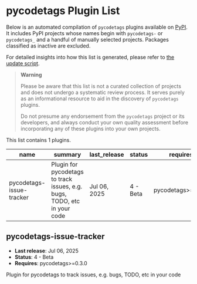 
<!-- Note this file is autogenerated by scripts/update_plugins_list.py' - usually weekly via github action -->

# pycodetags Plugin List

Below is an automated compilation of `pycodetags` plugins available on [PyPI](https://pypi.org).
It includes PyPI projects whose names begin with `pycodetags-` or `pycodetags_` and a handful of manually selected projects.
Packages classified as inactive are excluded.

For detailed insights into how this list is generated,
please refer to [the update script](https://github.com/matthewdeanmartin/pycodetags/blob/main/scripts/update_plugins_list.py').

> **Warning**
>
> Please be aware that this list is not a curated collection of projects
> and does not undergo a systematic review process.
> It serves purely as an informational resource to aid in the discovery of `pycodetags` plugins.
>
> Do not presume any endorsement from the `pycodetags` project or its developers,
> and always conduct your own quality assessment before incorporating any of these plugins into your own projects.

This list contains 1 plugins.

| name                     | summary                                                                  | last_release   | status   | requires          |
|--------------------------|--------------------------------------------------------------------------|----------------|----------|-------------------|
| pycodetags-issue-tracker | Plugin for pycodetags to track issues, e.g. bugs, TODO, etc in your code | Jul 06, 2025   | 4 - Beta | pycodetags>=0.3.0 |


## pycodetags-issue-tracker

- **Last release**: Jul 06, 2025
- **Status**: 4 - Beta
- **Requires**: pycodetags>=0.3.0

Plugin for pycodetags to track issues, e.g. bugs, TODO, etc in your code

